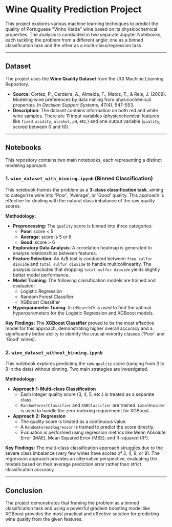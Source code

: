 # Wine Quality Prediction Project

This project explores various machine learning techniques to predict the quality of Portuguese "Vinho Verde" wine based on its physicochemical properties. The analysis is conducted in two separate Jupyter Notebooks, each tackling the problem from a different angle: one as a binned classification task and the other as a multi-class/regression task.

---
## Dataset

The project uses the **Wine Quality Dataset** from the UCI Machine Learning Repository.

-   **Source**: Cortez, P., Cerdeira, A., Almeida, F., Matos, T., & Reis, J. (2009). Modeling wine preferences by data mining from physicochemical properties. In *Decision Support Systems*, 47(4), 547-553.
-   **Description**: The dataset contains information on both red and white wine samples. There are 11 input variables (physicochemical features like `fixed acidity`, `alcohol`, `pH`, etc.) and one output variable (`quality`, scored between 0 and 10).

---
## Notebooks

This repository contains two main notebooks, each representing a distinct modeling approach.

### 1. `wine_dataset_with_binning.ipynb` (Binned Classification)

This notebook frames the problem as a **3-class classification task**, aiming to categorize wine into 'Poor', 'Average', or 'Good' quality. This approach is effective for dealing with the natural class imbalance of the raw quality scores.

**Methodology:**
-   **Preprocessing**: The `quality` score is binned into three categories:
    -   **Poor**: score < 5
    -   **Average**: score is 5 or 6
    -   **Good**: score > 6
-   **Exploratory Data Analysis**: A correlation heatmap is generated to analyze relationships between features.
-   **Feature Selection**: An A/B test is conducted between `free sulfur dioxide` and `total sulfur dioxide` to handle multicollinearity. The analysis concludes that dropping `total sulfur dioxide` yields slightly better model performance.
-   **Model Training**: The following classification models are trained and evaluated:
    -   Logistic Regression
    -   Random Forest Classifier
    -   XGBoost Classifier
-   **Hyperparameter Tuning**: `GridSearchCV` is used to find the optimal hyperparameters for the Logistic Regression and XGBoost models.

**Key Findings:**
The **XGBoost Classifier** proved to be the most effective model for this approach, demonstrating higher overall accuracy and a significantly better ability to identify the crucial minority classes ('Poor' and 'Good' wines).

### 2. `wine_dataset_without_binning.ipynb` 

This notebook explores predicting the raw `quality` score (ranging from 3 to 9 in the data) without binning. Two main strategies are investigated.

**Methodology:**
-   **Approach 1: Multi-class Classification**
    -   Each integer quality score (3, 4, 5, etc.) is treated as a separate class.
    -   `RandomForestClassifier` and `XGBClassifier` are trained. `LabelEncoder` is used to handle the zero-indexing requirement for XGBoost.
-   **Approach 2: Regression**
    -   The quality score is treated as a continuous value.
    -   A `RandomForestRegressor` is trained to predict the score directly.
    -   Evaluation is performed using regression metrics like Mean Absolute Error (MAE), Mean Squared Error (MSE), and R-squared (R²).

**Key Findings:**
The multi-class classification approach struggles due to the severe class imbalance (very few wines have scores of 3, 4, 8, or 9). The regression approach provides an alternative perspective, evaluating the models based on their average prediction error rather than strict classification accuracy.

---
## Conclusion

The project demonstrates that framing the problem as a binned classification task and using a powerful gradient boosting model like XGBoost provides the most practical and effective solution for predicting wine quality from the given features.